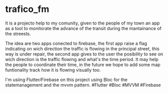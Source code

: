 # trafico_fm
It is a projecto help to my comunity, given to the people of my town an app as a tool to monitorate the advance of the transit during the mantainance of the streests.

The idea are two apps conected to firebase, the first app raise a flag indicating on wich direction the traffic is flowing in the principal street, this way is under repair, the second app gives to the user the posibility to see on wich direction is the traffic flowing and what's the time period. It may help the people to coordinate their time, in the future we hope to add some map funtionality track how it is flowing visually too.

I'm usiing Flutter/Firebase on this project using Bloc for the statemanagement and the mvvm pattern.
#Flutter
#Bloc
#MVVM
#Firebase
